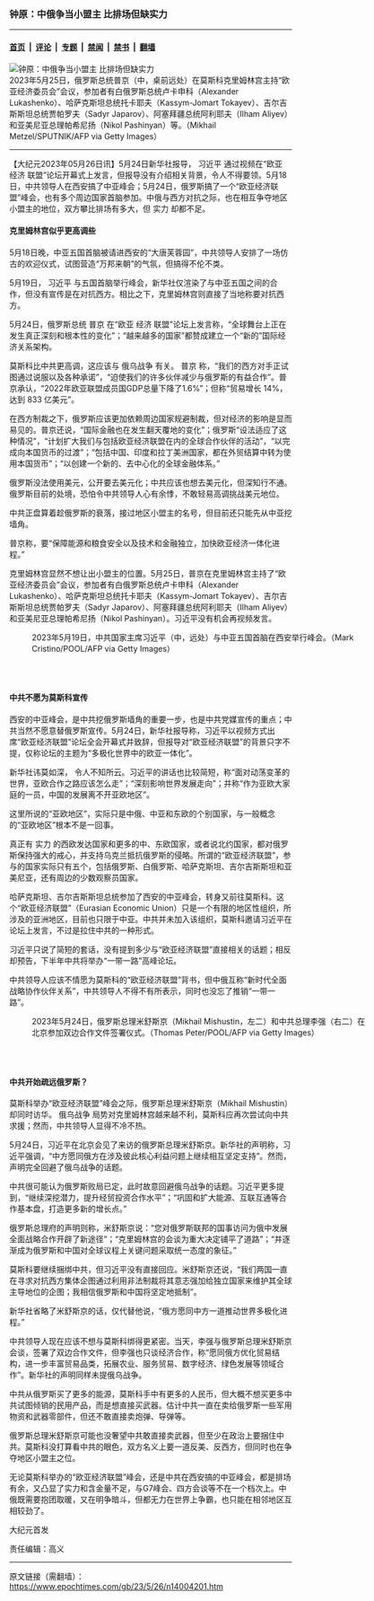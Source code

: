 ### 钟原：中俄争当小盟主 比排场但缺实力

---

#### [首页](../../../..?n14004201) &nbsp;|&nbsp; [评论](../../../../../epoch-comment?n14004201) &nbsp;|&nbsp; [专题](../../../../../epoch-special?n14004201) &nbsp;|&nbsp; [禁闻](../../../../../epoch-news?n14004201) &nbsp;|&nbsp; [禁书](../../../../../books?n14004201) &nbsp;|&nbsp; [翻墙](https://github.com/gfw-breaker/nogfw/blob/master/README.md?n14004201)


<div><img alt="钟原：中俄争当小盟主 比排场但缺实力" class="attachment-djy_600_400 size-djy_600_400 wp-post-image" src="https://i.epochtimes.com/assets/uploads/2023/05/id14004208-GettyImages-1257888784-600x400.jpg"/>
<div class="caption">
 2023年5月25日，俄罗斯总统普京（中，桌前远处）在莫斯科克里姆林宫主持“欧亚经济委员会”会议，参加者有白俄罗斯总统卢卡申科（Alexander Lukashenko）、哈萨克斯坦总统托卡耶夫（Kassym-Jomart Tokayev）、吉尔吉斯斯坦总统贾帕罗夫（Sadyr Japarov）、阿塞拜疆总统阿利耶夫（Ilham Aliyev）和亚美尼亚总理帕希尼扬（Nikol Pashinyan）等。（Mikhail Metzel/SPUTNIK/AFP via Getty Images）
</div></div><hr/><div class="post_content" id="artbody" itemprop="articleBody">
 <!-- article content begin -->
 <p>
  【大纪元2023年05月26日讯】5月24日新华社报导，
  <ok href="https://www.epochtimes.com/gb/tag/%E4%B9%A0%E8%BF%91%E5%B9%B3.html">
   习近平
  </ok>
  通过视频在“欧亚
  <ok href="https://www.epochtimes.com/gb/tag/%E7%BB%8F%E6%B5%8E.html">
   经济
  </ok>
  联盟”论坛开幕式上发言，但报导没有介绍相关背景，令人不得要领。5月18日，中共领导人在西安搞了中亚峰会；5月24日，俄罗斯搞了一个“欧亚经济联盟”峰会，也有多个周边国家首脑参加。中俄与西方对抗之际，也在相互争夺地区小盟主的地位，双方攀比排场有多大，但
  <ok href="https://www.epochtimes.com/gb/tag/%E5%AE%9E%E5%8A%9B.html">
   实力
  </ok>
  却都不足。
 </p>
 <h4>
  克里姆林宫似乎更高调些
 </h4>
 <p>
  5月18日晚，中亚五国首脑被请进西安的“大唐芙蓉园”，中共领导人安排了一场仿古的欢迎仪式，试图营造“万邦来朝”的气氛，但搞得不伦不类。
 </p>
 <p>
  5月19日，
  <ok href="https://www.epochtimes.com/gb/tag/%E4%B9%A0%E8%BF%91%E5%B9%B3.html">
   习近平
  </ok>
  与五国首脑举行峰会，新华社仅渲染了与中亚五国之间的合作，但没有宣传是在对抗西方。相比之下，克里姆林宫则直接了当地称要对抗西方。
 </p>
 <p>
  5月24日，俄罗斯总统
  <ok href="https://www.epochtimes.com/gb/tag/%E6%99%AE%E4%BA%AC.html">
   普京
  </ok>
  在“欧亚
  <ok href="https://www.epochtimes.com/gb/tag/%E7%BB%8F%E6%B5%8E.html">
   经济
  </ok>
  联盟”论坛上发言称，“全球舞台上正在发生真正深刻和根本性的变化”；“越来越多的国家”都赞成建立一个“新的”国际经济关系架构。
 </p>
 <p>
  莫斯科比中共更高调，这应该与
  <ok href="https://www.epochtimes.com/gb/tag/%E4%BF%84%E4%B9%8C%E6%88%98%E4%BA%89.html">
   俄乌战争
  </ok>
  有关。
  <ok href="https://www.epochtimes.com/gb/tag/%E6%99%AE%E4%BA%AC.html">
   普京
  </ok>
  称，“我们的西方对手正试图通过说服以及各种承诺”，“迫使我们的许多伙伴减少与俄罗斯的有益合作”。普京承认，“2022年欧亚联盟成员国GDP总量下降了1.6%”；但称“贸易增长 14%，达到 833 亿美元”。
 </p>
 <p>
  在西方制裁之下，俄罗斯应该更加依赖周边国家规避制裁，但对经济的影响是显而易见的。普京还说，“国际金融也在发生翻天覆地的变化”；俄罗斯“设法适应了这种情况”，“计划扩大我们与包括欧亚经济联盟在内的全球合作伙伴的活动”，“以完成向本国货币的过渡”；“包括中国、印度和拉丁美洲国家，都在外贸结算中转为使用本国货币”；“以创建一个新的、去中心化的全球金融体系。”
 </p>
 <p>
  俄罗斯没法使用美元，公开要去美元化；中共应该也想去美元化，但深知行不通。俄罗斯目前的处境，恐怕令中共领导人心有余悸，不敢轻易高调挑战美元地位。
 </p>
 <p>
  中共正盘算着趁俄罗斯的衰落，接过地区小盟主的名号，但目前还只能先从中亚挖墙角。
 </p>
 <p>
  普京称，要“保障能源和粮食安全以及技术和金融独立，加快欧亚经济一体化进程。”
 </p>
 <p>
  克里姆林宫显然不想让出小盟主的位置。5月25日，普京在克里姆林宫主持了“欧亚经济委员会”会议，参加者有白俄罗斯总统卢卡申科（Alexander Lukashenko）、哈萨克斯坦总统托卡耶夫（Kassym-Jomart Tokayev）、吉尔吉斯斯坦总统贾帕罗夫（Sadyr Japarov）、阿塞拜疆总统阿利耶夫（Ilham Aliyev）和亚美尼亚总理帕希尼扬（Nikol Pashinyan）。习近平没有机会再视频发言。
 </p>
 <figure aria-describedby="caption-attachment-14004209" class="wp-caption aligncenter" id="attachment_14004209" style="width: 600px">
  <ok href="https://i.epochtimes.com/assets/uploads/2023/05/id14004209-GettyImages-1256031814.jpg" target="_blank">
   <img alt="" class="size-large wp-image-14004209" src="https://i.epochtimes.com/assets/uploads/2023/05/id14004209-GettyImages-1256031814-600x400.jpg"/>
  </ok>
  <br/><figcaption class="wp-caption-text" id="caption-attachment-14004209">
   2023年5月19日，中共国家主席习近平（中，远处）与中亚五国首脑在西安举行峰会。（Mark Cristino/POOL/AFP via Getty Images）
  </figcaption><br/>
 </figure><br/>
 <h4>
  中共不愿为莫斯科宣传
 </h4>
 <p>
  西安的中亚峰会，是中共挖俄罗斯墙角的重要一步，也是中共党媒宣传的重点；中共当然不愿意替俄罗斯宣传。5月24日，新华社报导称，习近平以视频方式出席“欧亚经济联盟”论坛全会开幕式并致辞，但报导对“欧亚经济联盟”的背景只字不提，仅称论坛的主题为“多极化世界中的欧亚一体化”。
 </p>
 <p>
  新华社讳莫如深， 令人不知所云。习近平的讲话也比较简短，称“面对动荡变革的世界，亚欧合作之路应该怎么走”；“深刻影响世界发展走向”；并称“作为亚欧大家庭的一员，中国的发展离不开亚欧地区”。
 </p>
 <p>
  这里所说的“亚欧地区”，实际只是中俄、中亚和东欧的个别国家，与一般概念的“亚欧地区”根本不是一回事。
 </p>
 <p>
  真正有
  <ok href="https://www.epochtimes.com/gb/tag/%E5%AE%9E%E5%8A%9B.html">
   实力
  </ok>
  的西欧发达国家和更多的中、东欧国家，或者说北约国家，都对俄罗斯保持强大的戒心，并支持乌克兰抵抗俄罗斯的侵略。所谓的“欧亚经济联盟”，参与的国家实际只有五个，包括俄罗斯、白俄罗斯、哈萨克斯坦、吉尔吉斯斯坦和亚美尼亚，还有周边的少数观察员国家。
 </p>
 <p>
  哈萨克斯坦、吉尔吉斯斯坦总统参加了西安的中亚峰会，转身又前往莫斯科。这个“欧亚经济联盟”（Eurasian Economic Union）只是一个有限的地区性组织，所涉及的亚洲地区，目前也只限于中亚。中共并未加入该组织，莫斯科邀请习近平在论坛上发言，不过是拉住中共的一种形式。
 </p>
 <p>
  习近平只说了简短的套话，没有提到多少与“欧亚经济联盟”直接相关的话题；相反却预告，下半年中共将举办“一带一路”高峰论坛。
 </p>
 <p>
  中共领导人应该不情愿为莫斯科的“欧亚经济联盟”背书，但中俄互称“新时代全面战略协作伙伴关系”，中共领导人不得不有所表示，同时也没忘了推销“一带一路”。
 </p>
 <figure aria-describedby="caption-attachment-14004210" class="wp-caption aligncenter" id="attachment_14004210" style="width: 600px">
  <ok href="https://i.epochtimes.com/assets/uploads/2023/05/id14004210-GettyImages-1257671987_light.jpg" target="_blank">
   <img alt="" class="size-large wp-image-14004210" src="https://i.epochtimes.com/assets/uploads/2023/05/id14004210-GettyImages-1257671987_light-600x400.jpg"/>
  </ok>
  <br/><figcaption class="wp-caption-text" id="caption-attachment-14004210">
   2023年5月24日，俄罗斯总理米舒斯京（Mikhail Mishustin，左二）和中共总理李强（右二）在北京参加双边合作文件签署仪式。（Thomas Peter/POOL/AFP via Getty Images）
  </figcaption><br/>
 </figure><br/>
 <h4>
  中共开始疏远俄罗斯？
 </h4>
 <p>
  莫斯科举办“欧亚经济联盟”峰会之际，俄罗斯总理米舒斯京（Mikhail Mishustin）却同时访华。
  <ok href="https://www.epochtimes.com/gb/tag/%E4%BF%84%E4%B9%8C%E6%88%98%E4%BA%89.html">
   俄乌战争
  </ok>
  局势对克里姆林宫越来越不利，莫斯科应再次尝试向中共求援；然而，中共领导人显得不冷不热。
 </p>
 <p>
  5月24日，习近平在北京会见了来访的俄罗斯总理米舒斯京。新华社的声明称，习近平强调，“中方愿同俄方在涉及彼此核心利益问题上继续相互坚定支持”。然而，声明完全回避了俄乌战争的话题。
 </p>
 <p>
  中共很可能认为俄罗斯败局已定，此时故意回避俄乌战争的话题。习近平更多提到，“继续深挖潜力，提升经贸投资合作水平”；“巩固和扩大能源、互联互通等合作基本盘，打造更多新的增长点。”
 </p>
 <p>
  俄罗斯总理府的声明则称，米舒斯京说：“您对俄罗斯联邦的国事访问为俄中发展全面战略合作开辟了新途径”；“克里姆林宫的会谈为重大决定铺平了道路”；“并逐渐成为俄罗斯和中国对全球议程上关键问题采取统一态度的象征。”
 </p>
 <p>
  莫斯科要继续捆绑中共，但习近平没有直接回应。米舒斯京还说，“我们两国一直在寻求对抗西方集体企图通过利用非法制裁将其意志强加给独立国家来维护其全球主导地位的企图；我相信俄罗斯和中国将坚定地抵制”。
 </p>
 <p>
  新华社省略了米舒斯京的话，仅代替他说，“俄方愿同中方一道推动世界多极化进程。”
 </p>
 <p>
  中共领导人现在应该不想与莫斯科绑得更紧密。当天，李强与俄罗斯总理米舒斯京会谈，签署了双边合作文件，但李强也只谈经济合作，称“愿同俄方优化贸易结构，进一步丰富贸易品类，拓展农业、服务贸易、数字经济、绿色发展等领域合作”。新华社的声明同样未提俄乌战争。
 </p>
 <p>
  中共从俄罗斯买了更多的能源，莫斯科手中有更多的人民币，但大概不想买更多中共试图倾销的民用产品，而是想直接买武器。估计中共一直在卖给俄罗斯一些军用物资和武器零部件，但还不敢直接卖炮弹、导弹等。
 </p>
 <p>
  俄罗斯总理米舒斯京可能也没奢望中共敢直接卖武器，但至少在政治上要捆住中共。莫斯科没打算看中共的眼色，双方名义上要一道反美、反西方，但同时也在争夺地区小盟主之位。
 </p>
 <p>
  无论莫斯科举办的“欧亚经济联盟”峰会，还是中共在西安搞的中亚峰会，都是排场有余，又凸显了实力和含金量不足，与G7峰会、四方会谈等不在一个档次上。中俄既需要抱团取暖，又在明争暗斗，但都无力在世界上争霸，也只能在相邻地区互相较劲了。
 </p>
 <p>
  大纪元首发
 </p>
 <p>
  责任编辑：高义
 </p>
 <!-- article content end -->
 <div id="below_article_ad">
 </div>
</div>


---

原文链接（需翻墙）：https://www.epochtimes.com/gb/23/5/26/n14004201.htm